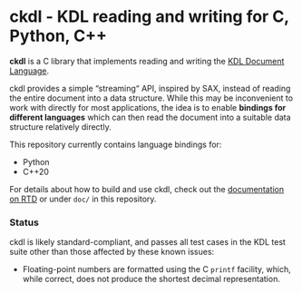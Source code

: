 # ckdl - KDL reading and writing for C, Python, C++

**ckdl** is a C library that implements reading and writing the
[KDL Document Language](https://github.com/kdl-org/kdl).

ckdl provides a simple “streaming“ API, inspired by SAX, instead of reading the
entire document into a data structure. While this may be inconvenient to work
with directly for most applications, the idea is to enable **bindings for
different languages** which can then read the document into a suitable data
structure relatively directly.

This repository currently contains language bindings for:

 * Python
 * C++20

For details about how to build and use ckdl, check out the
[documentation on RTD](https://ckdl.readthedocs.io/en/latest/index.html) or
under `doc/` in this repository.

### Status

ckdl is likely standard-compliant, and passes all test cases in the KDL test
suite other than those affected by these known issues:

 * Floating-point numbers are formatted using the C `printf` facility, which, while
   correct, does not produce the shortest decimal representation.
